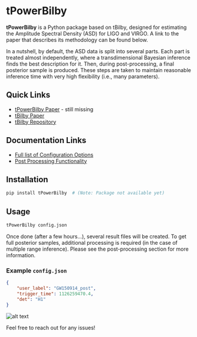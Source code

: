 # tPowerBilby

**tPowerBilby** is a Python package based on tBilby, designed for estimating the Amplitude Spectral Density (ASD) for LIGO and VIRGO. A link to the paper that describes its methodology can be found below. 

In a nutshell, by default, the ASD data is split into several parts. Each part is treated almost independently, where a transdimensional Bayesian inference finds the best description for it. Then, during post-processing, a final posterior sample is produced. These steps are taken to maintain reasonable inference time with very high flexibility (i.e., many parameters).  

## Quick Links

- [tPowerBilby Paper](https://arxiv.org/pdf/2404.04460) - still missing
- [tBilby Paper](https://arxiv.org/pdf/2404.04460)
- [tBilby Repository](https://github.com/tBilby/tBilby.git)

## Documentation Links

- [Full list of Configuration Options](doc/README_config.md)
- [Post Processing Functionality](doc/README_postprocessing.md)

## Installation

```sh
pip install tPowerBilby  # (Note: Package not available yet)
```

## Usage

```sh
tPowerBilby config.json
```

Once done (after a few hours...), several result files will be created. To get full posterior samples, additional processing is required (in the case of multiple range inference). Please see the post-processing section for more information. 

### Example `config.json`

```json
{
    "user_label": "GW150914_post",
    "trigger_time": 1126259470.4,
    "det": "H1"
}
```
![alt text]((https://github.com/NirGutt/tPowerBilby/blob/main/tpowerbilby.png)?raw=true)



Feel free to reach out for any issues!

